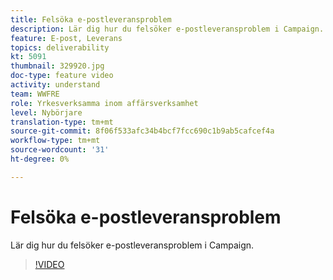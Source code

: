 ```yaml
---
title: Felsöka e-postleveransproblem
description: Lär dig hur du felsöker e-postleveransproblem i Campaign.
feature: E-post, Leverans
topics: deliverability
kt: 5091
thumbnail: 329920.jpg
doc-type: feature video
activity: understand
team: WWFRE
role: Yrkesverksamma inom affärsverksamhet
level: Nybörjare
translation-type: tm+mt
source-git-commit: 8f06f533afc34b4bcf7fcc690c1b9ab5cafcef4a
workflow-type: tm+mt
source-wordcount: '31'
ht-degree: 0%

---
```



# Felsöka e-postleveransproblem

Lär dig hur du felsöker e-postleveransproblem i Campaign.

>[!VIDEO](https://video.tv.adobe.com/v/329920?quality=12)
